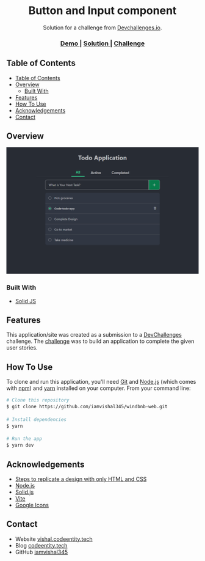 <h1 align="center">Button and Input component</h1>

<div align="center">
   Solution for a challenge from  <a href="http://devchallenges.io" target="_blank">Devchallenges.io</a>.
</div>

<div align="center">
  <h3>
    <a href="https://iamvishal345.github.io/windbnb-web/">
      Demo
    </a>
    <span> | </span>
    <a href="https://github.com/iamvishal345/windbnb-web/">
      Solution
    </a>
    <span> | </span>
    <a href="https://devchallenges.io/challenges/hH6PbOHBdPm6otzw2De5">
      Challenge
    </a>
  </h3>
</div>

<!-- TABLE OF CONTENTS -->

## Table of Contents

- [Table of Contents](#table-of-contents)
- [Overview](#overview)
  - [Built With](#built-with)
- [Features](#features)
- [How To Use](#how-to-use)
- [Acknowledgements](#acknowledgements)
- [Contact](#contact)

<!-- OVERVIEW -->

## Overview

![screenshot](./src/assets/banner_todo.png)

### Built With

- [Solid JS](https://www.solidjs.com/)

## Features

This application/site was created as a submission to a [DevChallenges](https://devchallenges.io/challenges) challenge. The [challenge](https://devchallenges.io/challenges/hH6PbOHBdPm6otzw2De5) was to build an application to complete the given user stories.

## How To Use

To clone and run this application, you'll need [Git](https://git-scm.com) and [Node.js](https://nodejs.org/en/download/) (which comes with [npm](http://npmjs.com))
and [yarn](https://yarnpkg.com/) installed on your computer. From your command line:

```bash
# Clone this repository
$ git clone https://github.com/iamvishal345/windbnb-web.git

# Install dependencies
$ yarn

# Run the app
$ yarn dev
```

## Acknowledgements

- [Steps to replicate a design with only HTML and CSS](https://devchallenges-blogs.web.app/how-to-replicate-design/)
- [Node.js](https://nodejs.org/)
- [Solid.js](https://www.solidjs.com/)
- [Vite](https://vitejs.dev/)
- [Google Icons](https://fonts.google.com/icons)

## Contact

- Website [vishal.codeentity.tech](https://vishal.codeentity.tech/)
- Blog [codeentity.tech](https://codeentity.tech)
- GitHub [iamvishal345](https://github.com/iamvishal345)
